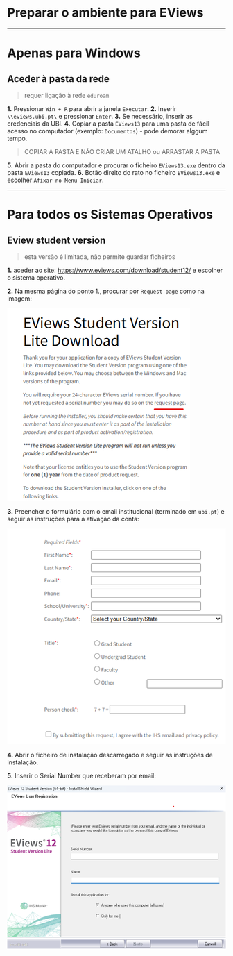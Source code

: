 # Preparar o ambiente para EViews

---

# Apenas para Windows

## Aceder à pasta da rede 

> requer ligação à rede `eduroam`

**1.** Pressionar `Win + R` para abrir a janela `Executar`.
**2.** Inserir `\\eviews.ubi.pt\` e pressionar `Enter`.
**3.** Se necessário, inserir as credenciais da UBI.
**4.** Copiar a pasta `EViews13` para uma pasta de fácil acesso no computador (exemplo: `Documentos`) - pode demorar alggum tempo.
>COPIAR A PASTA E NÃO CRIAR UM ATALHO ou ARRASTAR A PASTA

**5.** Abrir a pasta do computador e procurar o ficheiro `EViews13.exe` dentro da pasta `EViews13` copiada.
**6.** Botão direito do rato no ficheiro `EViews13.exe` e escolher `Afixar no Menu Iniciar`.

---

# Para todos os Sistemas Operativos

## Eview student version

> esta versão é limitada, não permite guardar ficheiros

**1.** aceder ao site: https://www.eviews.com/download/student12/ e escolher o sistema operativo.

**2.** Na mesma página do ponto 1., procurar por `Request page` como na imagem:

![resquest](imagens/eviews1.png)

**3.** Preencher o formulário com o email institucional (terminado em `ubi.pt`) e seguir as instruções para a ativação da conta:

![form](imagens/eviews2.png)

**4.** Abrir o ficheiro de instalação descarregado e seguir as instruções de instalação.


**5.** Inserir o Serial Number que receberam por email:


![install](imagens/eviews3.png)